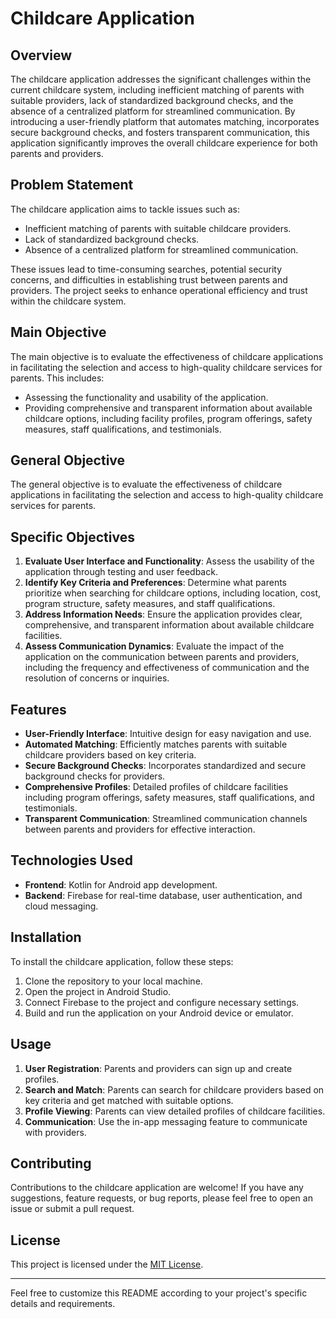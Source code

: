 # Childcare Application

## Overview
The childcare application addresses the significant challenges within the current childcare system, including inefficient matching of parents with suitable providers, lack of standardized background checks, and the absence of a centralized platform for streamlined communication. By introducing a user-friendly platform that automates matching, incorporates secure background checks, and fosters transparent communication, this application significantly improves the overall childcare experience for both parents and providers.

## Problem Statement
The childcare application aims to tackle issues such as:
- Inefficient matching of parents with suitable childcare providers.
- Lack of standardized background checks.
- Absence of a centralized platform for streamlined communication.

These issues lead to time-consuming searches, potential security concerns, and difficulties in establishing trust between parents and providers. The project seeks to enhance operational efficiency and trust within the childcare system.

## Main Objective
The main objective is to evaluate the effectiveness of childcare applications in facilitating the selection and access to high-quality childcare services for parents. This includes:
- Assessing the functionality and usability of the application.
- Providing comprehensive and transparent information about available childcare options, including facility profiles, program offerings, safety measures, staff qualifications, and testimonials.

## General Objective
The general objective is to evaluate the effectiveness of childcare applications in facilitating the selection and access to high-quality childcare services for parents.

## Specific Objectives
1. **Evaluate User Interface and Functionality**: Assess the usability of the application through testing and user feedback.
2. **Identify Key Criteria and Preferences**: Determine what parents prioritize when searching for childcare options, including location, cost, program structure, safety measures, and staff qualifications.
3. **Address Information Needs**: Ensure the application provides clear, comprehensive, and transparent information about available childcare facilities.
4. **Assess Communication Dynamics**: Evaluate the impact of the application on the communication between parents and providers, including the frequency and effectiveness of communication and the resolution of concerns or inquiries.

## Features
- **User-Friendly Interface**: Intuitive design for easy navigation and use.
- **Automated Matching**: Efficiently matches parents with suitable childcare providers based on key criteria.
- **Secure Background Checks**: Incorporates standardized and secure background checks for providers.
- **Comprehensive Profiles**: Detailed profiles of childcare facilities including program offerings, safety measures, staff qualifications, and testimonials.
- **Transparent Communication**: Streamlined communication channels between parents and providers for effective interaction.

## Technologies Used
- **Frontend**: Kotlin for Android app development.
- **Backend**: Firebase for real-time database, user authentication, and cloud messaging.

## Installation
To install the childcare application, follow these steps:
1. Clone the repository to your local machine.
2. Open the project in Android Studio.
3. Connect Firebase to the project and configure necessary settings.
4. Build and run the application on your Android device or emulator.

## Usage
1. **User Registration**: Parents and providers can sign up and create profiles.
2. **Search and Match**: Parents can search for childcare providers based on key criteria and get matched with suitable options.
3. **Profile Viewing**: Parents can view detailed profiles of childcare facilities.
4. **Communication**: Use the in-app messaging feature to communicate with providers.

## Contributing
Contributions to the childcare application are welcome! If you have any suggestions, feature requests, or bug reports, please feel free to open an issue or submit a pull request.

## License
This project is licensed under the [MIT License](LICENSE).


---

Feel free to customize this README according to your project's specific details and requirements.
